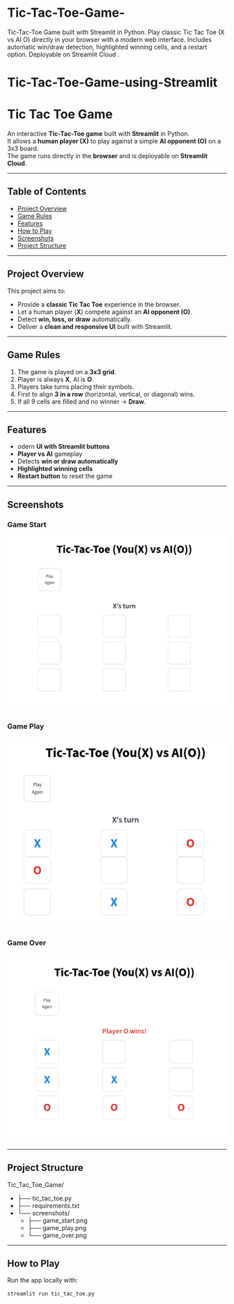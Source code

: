 # Tic-Tac-Toe-Game-
 Tic-Tac-Toe Game built with Streamlit in Python.   Play classic Tic Tac Toe (X vs AI O) directly in your browser with a modern web interface.   Includes automatic win/draw detection, highlighted winning cells, and a restart option.   Deployable on Streamlit Cloud .


# Tic-Tac-Toe-Game-using-Streamlit
#  Tic Tac Toe Game  

An interactive **Tic-Tac-Toe game** built with **Streamlit** in Python.  
It allows a **human player (X)** to play against a simple **AI opponent (O)** on a 3x3 board.  
The game runs directly in the **browser** and is deployable on **Streamlit Cloud**.  

---

##  Table of Contents

- [Project Overview](#project-overview)  
- [Game Rules](#game-rules)  
- [Features](#features)  
- [How to Play](#how-to-play)  
- [Screenshots](#screenshots)  
- [Project Structure](#project-structure)  


---

##  Project Overview

This project aims to:

- Provide a **classic Tic Tac Toe** experience in the browser.  
- Let a human player (**X**) compete against an **AI opponent (O)**.  
- Detect **win, loss, or draw** automatically.  
- Deliver a **clean and responsive UI** built with Streamlit.  

---

##  Game Rules

1. The game is played on a **3x3 grid**.  
2. Player is always **X**, AI is **O**.  
3. Players take turns placing their symbols.  
4. First to align **3 in a row** (horizontal, vertical, or diagonal) wins.  
5. If all 9 cells are filled and no winner → **Draw**.  

---

##  Features

-  odern **UI with Streamlit buttons**  
-  **Player vs AI** gameplay  
-  Detects **win or draw automatically**  
-  **Highlighted winning cells**  
-  **Restart button** to reset the game  


---

##   Screenshots

###  Game Start  


![Game Start](/Tic_Tac_Toe_Game/screenshots/game_start.png)

###  Game Play 


![Game Play](/Tic_Tac_Toe_Game/screenshots/game_play.png)

###  Game Over


![Game Over](/Tic_Tac_Toe_Game/screenshots/game_over.png)



---

##  Project Structure

Tic_Tac_Toe_Game/
- ├── tic_tac_toe.py        
- ├── requirements.txt                     
- └── screenshots/          
    - ├── game_start.png
    - ├── game_play.png
    - └── game_over.png

---

##  How to Play

Run the app locally with:

```bash
streamlit run tic_tac_toe.py

